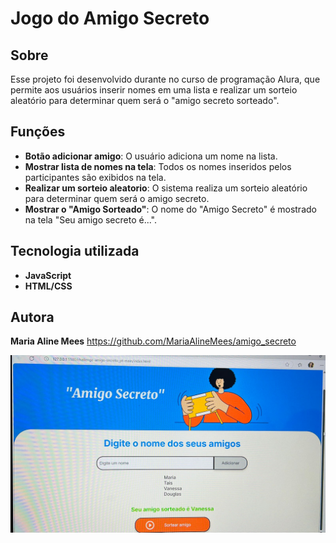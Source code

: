 ﻿# Jogo do Amigo Secreto

 ## Sobre
Esse projeto foi desenvolvido durante no curso de programação Alura, que permite aos usuários inserir nomes em uma lista e realizar um sorteio aleatório para determinar quem será o "amigo secreto sorteado".

 ## Funções
 - **Botão adicionar amigo**: O usuário adiciona um nome na lista.
 - **Mostrar lista de nomes na tela**: Todos os nomes inseridos pelos participantes são exibidos na tela.
 - **Realizar um sorteio aleatorio**: O sistema realiza um sorteio aleatório para determinar quem será o amigo secreto.
 - **Mostrar o "Amigo Sorteado"**: O nome do "Amigo Secreto" é mostrado na tela "Seu amigo secreto é...".

 ## Tecnologia utilizada
 - **JavaScript**
 - **HTML/CSS**

 ## Autora
 **Maria Aline Mees**
 https://github.com/MariaAlineMees/amigo_secreto


![Jogo Funcionando](https://github.com/MariaAlineMees/amigo_secreto/blob/main/challenge-amigo-secreto_pt-main/Imagem%20Amigo%20Secreto.jpg?raw=true)

